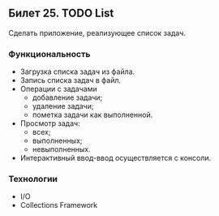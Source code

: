 ## Билет 25. TODO List
Сделать приложение, реализующее список задач.
### Функциональность
- Загрузка списка задач из файла.
- Запись списка задач в файл.
- Операции с задачами
    * добавление задачи;
    * удаление задачи;
    * пометка задачи как выполненной.
- Просмотр задач:
    * всех;
    * выполненных;
    * невыполненных.
- Интерактивный ввод-ввод осуществляется с консоли.
### Технологии
- I/O
- Collections Framework